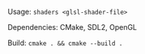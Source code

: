 Usage: `shaders <glsl-shader-file>`

Dependencies: CMake, SDL2, OpenGL

Build:
	`cmake . && cmake --build .`
